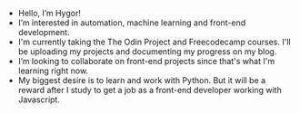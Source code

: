 - Hello, I’m Hygor!
- I’m interested in automation, machine learning and front-end development.
- I'm currently taking the The Odin Project and Freecodecamp courses. I'll be uploading my projects and documenting my progress on my blog.
- I’m looking to collaborate on front-end projects since that's what I'm learning right now.
- My biggest desire is to learn and work with Python. But it will be a reward after I study to get a job as a front-end developer working with Javascript.
<!---
hygor-fonseca/hygor-fonseca is a ✨ special ✨ repository because its `README.md` (this file) appears on your GitHub profile.
You can click the Preview link to take a look at your changes.
--->
